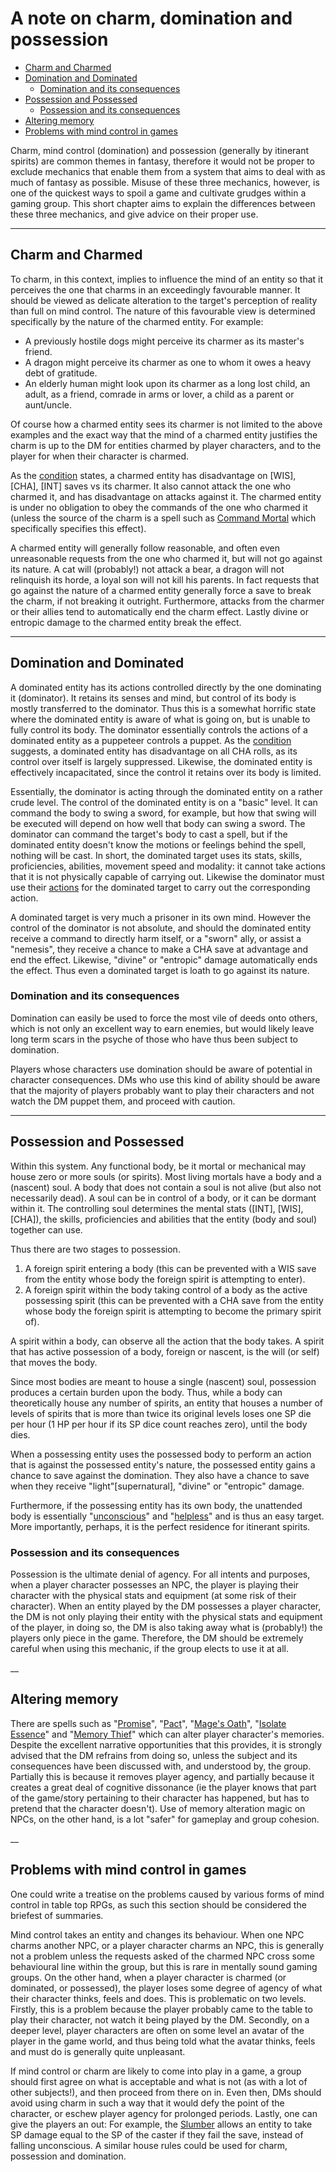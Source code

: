 # A note on charm, domination and possession

- [Charm and Charmed](#charm-and-charmed)
- [Domination and Dominated](#domination-and-dominated)
  - [Domination and its consequences](#domination-and-its-consequences)
- [Possession and Possessed](#possession-and-possessed)
  - [Possession and its consequences](#possession-and-its-consequences)
- [Altering memory ](#altering-memory)
- [Problems with mind control in games](#problems-with-mind-control-in-games)

Charm, mind control (domination) and possession (generally by itinerant spirits) are common themes in fantasy, therefore it would not be proper to exclude mechanics that enable them from a system that aims to deal with as much of fantasy as possible. Misuse of these three mechanics, however, is one of the quickest ways to spoil a game and cultivate grudges within a gaming group. This short chapter aims to explain the differences between these three mechanics, and give advice on their proper use.

___
## Charm and Charmed
To charm, in this context, implies to influence the mind of an entity so that it perceives the one that charms in an exceedingly favourable manner. It should be viewed as delicate alteration to the target's perception of reality than full on mind control. The nature of this favourable view is determined specifically by the nature of the charmed entity. For example:
- A previously hostile dogs might perceive its charmer as its master's friend.
- A dragon might perceive its charmer as one to whom it owes a heavy debt of gratitude.
- An elderly human might look upon its charmer as a long lost child, an adult, as a friend, comrade in arms or lover, a child as a parent or aunt/uncle.

Of course how a charmed entity sees its charmer is not limited to the above examples and the exact way that the mind of a charmed entity justifies the charm is up to the DM for entities charmed by player characters, and to the player for when their character is charmed.

As the [condition](10-conditions-types.md#charmed) states, a charmed entity has disadvantage on [WIS], [CHA], [INT] saves vs its charmer. It also cannot attack the one who charmed it, and has disadvantage on attacks against it. The charmed entity is under no obligation to obey the commands of the one who charmed it (unless the source of the charm is a spell such as [Command Mortal](08-spell-list.md#command-mortal) which specifically specifies this effect).

A charmed entity will generally follow reasonable, and often even unreasonable requests from the one who charmed it, but will not go against its nature. A cat will (probably!) not attack a bear, a dragon will not relinquish its horde, a loyal son will not kill his parents. In fact requests that go against the nature of a charmed entity generally force a save to break the charm, if not breaking it outright. Furthermore, attacks from the charmer or their allies tend to automatically end the charm effect. Lastly divine or entropic damage to the charmed entity break the effect.

___
## Domination and Dominated
A dominated entity has its actions controlled directly by the one dominating it (dominator). It retains its senses and mind, but control of its body is mostly transferred to the dominator. Thus this is a somewhat horrific state where the dominated entity is aware of what is going on, but is unable to fully control its body. The dominator essentially controls the actions of a dominated entity as a puppeteer controls a puppet. As the [condition](10-conditions-types.md#dominated) suggests, a dominated entity has disadvantage on all CHA rolls, as its control over itself is largely suppressed. Likewise, the dominated entity is effectively incapacitated, since the control it retains over its body is limited.

Essentially, the dominator is acting through the dominated entity on a rather crude level. The control of the dominated entity is on a "basic" level. It can command the body to swing a sword, for example, but how that swing will be executed will depend on how well that body can swing a sword. The dominator can command the target's body to cast a spell, but if the dominated entity doesn't know the motions or feelings behind the spell, nothing will be cast. In short, the dominated target uses its stats, skills, proficiencies, abilities, movement speed and modality: it cannot take actions that it is not physically capable of carrying out. Likewise the dominator must use their [actions](04-combat.md#actions-in-combat) for the dominated target to carry out the corresponding action.

A dominated target is very much a prisoner in its own mind. However the control of the dominator is not absolute, and should the dominated entity receive a command to directly harm itself, or a "sworn" ally, or assist a "nemesis", they receive a chance to make a CHA save at advantage and end the effect. Likewise, "divine" or "entropic" damage automatically ends the effect. Thus even a dominated target is loath to go against its nature.

### Domination and its consequences
Domination can easily be used to force the most vile of deeds onto others, which is not only an excellent way to earn enemies, but would likely leave long term scars in the psyche of those who have thus been subject to domination.

Players whose characters use domination should be aware of potential in character consequences. DMs who use this kind of ability should be aware that the majority of players probably want to play their characters and not watch the DM puppet them, and proceed with caution.

___
## Possession and Possessed
Within this system. Any functional body, be it mortal or mechanical may house zero or more souls (or spirits). Most living mortals have a body and a (nascent) soul. A body that does not contain a soul is not alive (but also not necessarily dead). A soul can be in control of a body, or it can be dormant within it. The controlling soul determines the mental stats ([INT], [WIS],[CHA]), the skills, proficiencies and abilities that the entity (body and soul) together can use.

Thus there are two stages to possession.
1. A foreign spirit entering a body (this can be prevented with a WIS save from the entity whose body the foreign spirit is attempting to enter).
2. A foreign spirit within the body taking control of a body as the active possessing spirit (this can be prevented with a CHA save from the entity whose body the foreign spirit is attempting to become the primary spirit of).

A spirit within a body, can observe all the action that the body takes. A spirit that has active possession of a body, foreign or nascent, is the will (or self) that moves the body.

Since most bodies are meant to house a single (nascent) soul, possession produces a certain burden upon the body. Thus, while a body can theoretically house any number of spirits, an entity that houses a number of levels of spirits that is more than twice its original levels loses one SP die per hour (1 HP per hour if its SP dice count reaches zero), until the body dies.

When a possessing entity uses the possessed body to perform an action that is against the possessed entity's nature, the possessed entity gains a chance to save against the domination. They also have a chance to save when they receive "light"[supernatural], "divine" or "entropic" damage.

Furthermore, if the possessing entity has its own body, the unattended body is essentially "[unconscious](10-conditions-types.md#unconscious)" and "[helpless](10-conditions-types.md#helpless)" and is thus an easy target. More importantly, perhaps, it is the perfect residence for itinerant spirits.

### Possession and its consequences
Possession is the ultimate denial of agency. For all intents and purposes, when a player character possesses an NPC, the player is playing their character with the physical stats and equipment (at some risk of their character). When an entity played by the DM possesses a player character, the DM is not only playing their entity with the physical stats and equipment of the player, in doing so, the DM is also taking away what is (probably!) the players only piece in the game. Therefore, the DM should be extremely careful when using this mechanic, if the group elects to use it at all. 

__
## Altering memory
There are spells such as "[Promise](08-spell-list.md#promise)", "[Pact](08-spell-list.md#pact)", "[Mage's Oath](08-spell-list.md#mages-oath)", "[Isolate Essence](08-spell-list.md#isolate-essence)" and "[Memory Thief](08-spell-list.md#memory-thief)" which can alter player character's memories. Despite the excellent narrative opportunities that this provides, it is strongly advised that the DM refrains from doing so, unless the subject and its consequences have been discussed with, and understood by, the group. Partially this is because it removes player agency, and partially because it creates a great deal of cognitive dissonance (ie the player knows that part of the game/story pertaining to their character has happened, but has to pretend that the character doesn't). Use of memory alteration magic on NPCs, on the other hand, is a lot "safer" for gameplay and group cohesion.

__
## Problems with mind control in games
One could write a treatise on the problems caused by various forms of mind control in table top RPGs, as such this section should be considered the briefest of summaries.

Mind control takes an entity and changes its behaviour. When one NPC charms another NPC, or a player character charms an NPC, this is generally not a problem unless the requests asked of the charmed NPC cross some behavioural line within the group, but this is rare in mentally sound gaming groups. On the other hand, when a player character is charmed (or dominated, or possessed), the player loses some degree of agency of what their character thinks, feels and does. This is problematic on two levels. Firstly, this is a problem because the player probably came to the table to play their character, not watch it being played by the DM. Secondly, on a deeper level, player characters are often on some level an avatar of the player in the game world, and thus being told what the avatar thinks, feels and must do is generally quite unpleasant.

If mind control or charm are likely to come into play in a game, a group should first agree on what is acceptable and what is not (as with a lot of other subjects!), and then proceed from there on in. Even then, DMs should avoid using charm in such a way that it would defy the point of the character, or eschew player agency for prolonged periods. Lastly, one can give the players an out: For example, the [Slumber](08-spell-list.md#slumber) allows an entity to take SP damage equal to the SP of the caster if they fail the save, instead of falling unconscious. A similar house rules could be used for charm, possession and domination.


